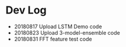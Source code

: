 # Dev Log
- 20180817 Upload LSTM Demo code
- 20180823 Upload 3-model-ensemble code
- 20180831 FFT feature test code